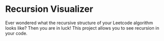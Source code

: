 # Recursion Visualizer 

Ever wondered what the recursive structure of your Leetcode algorithm looks like? 
Then you are in luck! This project allows you to see recursion in your code. 